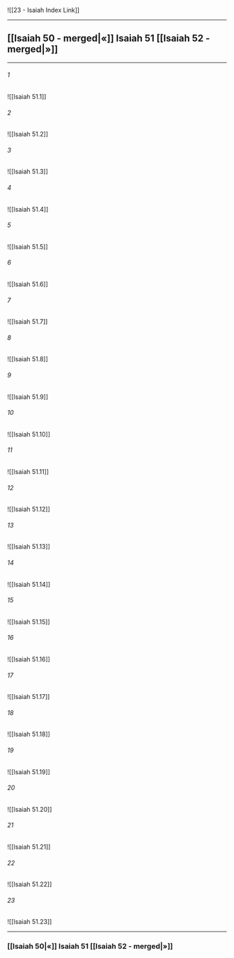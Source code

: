 ![[23 - Isaiah Index Link]]

---
##  [[Isaiah 50 - merged|«]] Isaiah 51 [[Isaiah 52 - merged|»]]

---

###### 1
![[Isaiah 51.1]] 

###### 2
![[Isaiah 51.2]] 

###### 3
![[Isaiah 51.3]] 

###### 4
![[Isaiah 51.4]]

###### 5 
![[Isaiah 51.5]] 

###### 6
![[Isaiah 51.6]] 

###### 7
![[Isaiah 51.7]] 

###### 8
![[Isaiah 51.8]] 

###### 9
![[Isaiah 51.9]] 

###### 10
![[Isaiah 51.10]] 

###### 11
![[Isaiah 51.11]] 

###### 12
![[Isaiah 51.12]]

###### 13
![[Isaiah 51.13]] 

###### 14
![[Isaiah 51.14]] 

###### 15
![[Isaiah 51.15]]

###### 16
![[Isaiah 51.16]] 

###### 17
![[Isaiah 51.17]]

###### 18
![[Isaiah 51.18]] 

###### 19
![[Isaiah 51.19]] 

###### 20
![[Isaiah 51.20]]

###### 21
![[Isaiah 51.21]] 

###### 22
![[Isaiah 51.22]] 

###### 23
![[Isaiah 51.23]]


---
###  [[Isaiah 50|«]] Isaiah 51 [[Isaiah 52 - merged|»]]